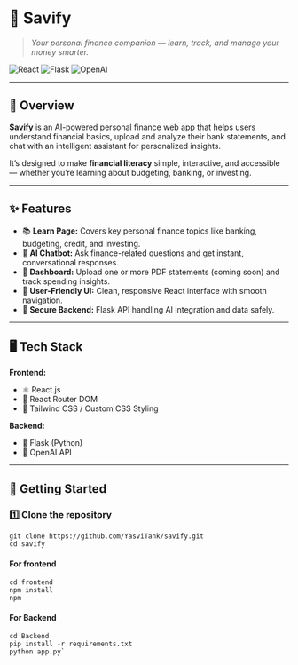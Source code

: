 # 💸 Savify  
> *Your personal finance companion — learn, track, and manage your money smarter.*

![React](https://img.shields.io/badge/Frontend-React-blue?logo=react)
![Flask](https://img.shields.io/badge/Backend-Flask-black?logo=flask)
![OpenAI](https://img.shields.io/badge/API-OpenAI-lightblue?logo=openai)


---

## 📘 Overview  
**Savify** is an AI-powered personal finance web app that helps users understand financial basics, upload and analyze their bank statements, and chat with an intelligent assistant for personalized insights.  

It’s designed to make **financial literacy** simple, interactive, and accessible — whether you’re learning about budgeting, banking, or investing.  

---

## ✨ Features  
- 📚 **Learn Page:** Covers key personal finance topics like banking, budgeting, credit, and investing.  
- 🤖 **AI Chatbot:** Ask finance-related questions and get instant, conversational responses.  
- 📂 **Dashboard:** Upload one or more PDF statements (coming soon) and track spending insights.  
- 💬 **User-Friendly UI:** Clean, responsive React interface with smooth navigation.  
- 🔐 **Secure Backend:** Flask API handling AI integration and data safely.  

---

## 🖥️ Tech Stack  

**Frontend:**  
- ⚛️ React.js  
- 🧭 React Router DOM  
- 🎨 Tailwind CSS / Custom CSS Styling  

**Backend:**  
- 🐍 Flask (Python)  
- 🤖 OpenAI API  
 

---

## 🚀 Getting Started  

### 1️⃣ Clone the repository  
```
git clone https://github.com/YasviTank/savify.git
cd savify
```
#### For frontend
```
cd frontend
npm install
npm 
```
#### For Backend
```
cd Backend
pip install -r requirements.txt
python app.py`
```
